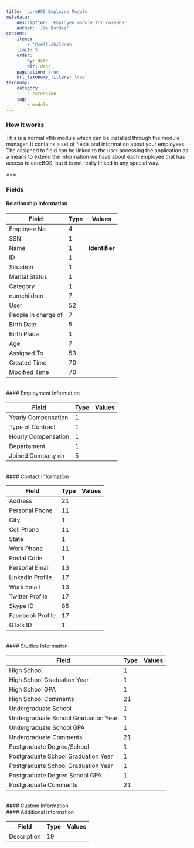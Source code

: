 ```yaml
---
title: 'coreBOS Employee Module'
metadata:
    description: 'Employee module for coreBOS'
    author: 'Joe Bordes'
content:
    items:
        - '@self.children'
    limit: 5
    order:
        by: date
        dir: desc
    pagination: true
    url_taxonomy_filters: true
taxonomy:
    category:
        - extension
    tag:
        - module
---
```


### How it works

This is a normal vtlib module which can be installed through the module manager. It contains a set of fields and information about your employees. The assigned to field can be linked to the user accessing the application as a means to extend the information we have about each employee that has access to coreBOS, but it is not really linked in any special way.

===

### Fields

#### Relationship Information

<table class="table table-striped">
<thead>
<tr class="header">
<th>Field</th>
<th>Type</th>
<th>Values</th>
</tr>
</thead>
<tbody>
<tr>
<td>Employee No</td>
<td>4</td>
<td></td>
</tr>
<tr>
<td>SSN</td>
<td>1</td>
<td></td>
</tr>
<tr>
<td>Name</td>
<td>1</td>
<td><strong>Identifier</strong></td>
</tr>
<tr>
<td>ID</td>
<td>1</td>
<td></td>
</tr>
<tr>
<td>Situation</td>
<td>1</td>
<td></td>
</tr>
<tr>
<td>Marital Status</td>
<td>1</td>
<td></td>
</tr>
<tr>
<td>Category</td>
<td>1</td>
<td></td>
</tr>
<tr>
<td>numchildren</td>
<td>7</td>
<td></td>
</tr>
<tr>
<td>User</td>
<td>52</td>
<td></td>
</tr>
<tr>
<td>People in charge of</td>
<td>7</td>
<td></td>
</tr>
<tr>
<td>Birth Date</td>
<td>5</td>
<td></td>
</tr>
<tr>
<td>Birth Place</td>
<td>1</td>
<td></td>
</tr>
<tr>
<td>Age</td>
<td>7</td>
<td></td>
</tr>
<tr>
<td>Assigned To</td>
<td>53</td>
<td></td>
</tr>
<tr>
<td>Created Time</td>
<td>70</td>
<td></td>
</tr>
<tr>
<td>Modified Time</td>
<td>70</td>
<td></td>
</tr>
</tbody>
</table>
<br>
#### Employment Information

<table class="table table-striped">
<thead>
<tr class="header">
<th>Field</th>
<th>Type</th>
<th>Values</th>
</tr>
</thead>
<tbody>
<tr>
<td>Yearly Compensation</td>
<td>1</td>
<td></td>
</tr>
<tr>
<td>Type of Contract</td>
<td>1</td>
<td></td>
</tr>
<tr>
<td>Hourly Compensation</td>
<td>1</td>
<td></td>
</tr>
<tr>
<td>Departament</td>
<td>1</td>
<td></td>
</tr>
<tr>
<td>Joined Company on</td>
<td>5</td>
<td></td>
</tr>
</tbody>
</table>
<br>
#### Contact Information

<table class="table table-striped">
<thead>
<tr class="header">
<th>Field</th>
<th>Type</th>
<th>Values</th>
</tr>
</thead>
<tbody>
<tr>
<td>Address</td>
<td>21</td>
<td></td>
</tr>
<tr>
<td>Personal Phone</td>
<td>11</td>
<td></td>
</tr>
<tr>
<td>City</td>
<td>1</td>
<td></td>
</tr>
<tr>
<td>Cell Phone</td>
<td>11</td>
<td></td>
</tr>
<tr>
<td>State</td>
<td>1</td>
<td></td>
</tr>
<tr>
<td>Work Phone</td>
<td>11</td>
<td></td>
</tr>
<tr>
<td>Postal Code</td>
<td>1</td>
<td></td>
</tr>
<tr>
<td>Personal Email</td>
<td>13</td>
<td></td>
</tr>
<tr>
<td>LinkedIn Profile</td>
<td>17</td>
<td></td>
</tr>
<tr>
<td>Work Email</td>
<td>13</td>
<td></td>
</tr>
<tr>
<td>Twitter Profile</td>
<td>17</td>
<td></td>
</tr>
<tr>
<td>Skype ID</td>
<td>85</td>
<td></td>
</tr>
<tr>
<td>Facebook Profile</td>
<td>17</td>
<td></td>
</tr>
<tr>
<td>GTalk ID</td>
<td>1</td>
<td></td>
</tr>
</tbody>
</table>
<br>
#### Studies Information

<table class="table table-striped">
<thead>
<tr class="header">
<th>Field</th>
<th>Type</th>
<th>Values</th>
</tr>
</thead>
<tbody>
<tr>
<td>High School</td>
<td>1</td>
<td></td>
</tr>
<tr>
<td>High School Graduation Year</td>
<td>1</td>
<td></td>
</tr>
<tr>
<td>High School GPA</td>
<td>1</td>
<td></td>
</tr>
<tr>
<td>High School Comments</td>
<td>21</td>
<td></td>
</tr>
<tr>
<td>Undergraduate School</td>
<td>1</td>
<td></td>
</tr>
<tr>
<td>Undergraduate School Graduation Year</td>
<td>1</td>
<td></td>
</tr>
<tr>
<td>Undergraduate School GPA</td>
<td>1</td>
<td></td>
</tr>
<tr>
<td>Undergraduate Comments</td>
<td>21</td>
<td></td>
</tr>
<tr>
<td>Postgraduate Degree/School</td>
<td>1</td>
<td></td>
</tr>
<tr>
<td>Postgraduate School Graduation Year</td>
<td>1</td>
<td></td>
</tr>
<tr>
<td>Postgraduate School Graduation Year</td>
<td>1</td>
<td></td>
</tr>
<tr>
<td>Postgraduate Degree School GPA</td>
<td>1</td>
<td></td>
</tr>
<tr>
<td>Postgraduate Comments</td>
<td>21</td>
<td></td>
</tr>
</tbody>
</table>
<br>
#### Custom Information
<br>
#### Additional Information

<table class="table table-striped">
<thead>
<tr class="header">
<th>Field</th>
<th>Type</th>
<th>Values</th>
</tr>
</thead>
<tbody>
<tr>
<td>Description</td>
<td>19</td>
<td></td>
</tr>
</tbody>
</table>